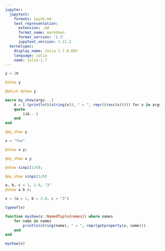```yaml
---
jupyter:
  jupytext:
    formats: ipynb,md
    text_representation:
      extension: .md
      format_name: markdown
      format_version: '1.3'
      jupytext_version: 1.11.2
  kernelspec:
    display_name: Julia 1.7.0-DEV
    language: julia
    name: julia-1.7
---
```


```julia
y = 2π
```

```julia
@show y
```

```julia
@which @show y
```

```julia
macro my_show(args...)
    A = [:(println($(string(x)), " = ", repr($(esc(x))))) for x in args]
    quote
        $(A...)
    end
end
```

```julia
@my_show y
```

```julia
x = "foo"
```

```julia
@show x y;
```

```julia
@my_show x y
```

```julia
@show sinpi(1/6);
```

```julia
@my_show sinpi(1/6)
```

```julia
a, b, c = 1, 2.0, "3"
@show a b c;
```

```julia
x = (a = 1, b = 2.0, c = "3")
```

```julia
typeof(x)
```

```julia
function myshow(x::NamedTuple{names}) where names
    for name in names
        println(string(name), " = ", repr(getproperty(x, name)))
    end
end
```

```julia
myshow(x)
```

```julia

```
